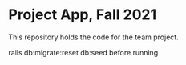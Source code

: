 # Project App, Fall 2021

This repository holds the code for the team project.

rails db:migrate:reset db:seed before running